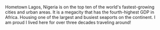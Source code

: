 Hometown
Lagos, Nigeria is on the top ten of the world's fastest-growing cities and urban areas.
It is a megacity that has the fourth-highest GDP in Africa.
Housing one of the largest and busiest seaports on the continent.
I am proud I lived here for over three decades traveling around!
